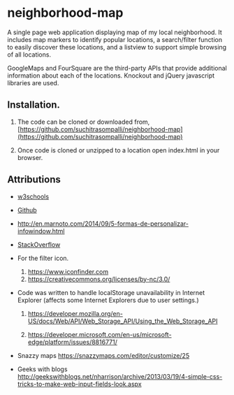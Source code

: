 # neighborhood-map

A single page web application displaying map of my local neighborhood. It includes map markers to identify popular locations, a search/filter function to easily discover these locations, and a listview to support simple browsing of all locations.

GoogleMaps and FourSquare are the third-party APIs that provide additional information about each of the locations.
Knockout and jQuery javascript libraries are used.

## Installation.

1. The code can be cloned or downloaded from, [https://github.com/suchitrasompalli/neighborhood-map](https://github.com/suchitrasompalli/neighborhood-map)

2. Once code is cloned or unzipped to a location open index.html in your browser.

## Attributions

* [w3schools](https://www.w3schools.com)
* [Github](https://github.com/udacity/ud864/blob/master/Project_Code10DisplayingRoutesDirectionsService.html)

*    <http://en.marnoto.com/2014/09/5-formas-de-personalizar-infowindow.html>

* [StackOverflow](https://stackoverflow.com/)

* For the filter icon.
    1. <https://www.iconfinder.com>
    2. <https://creativecommons.org/licenses/by-nc/3.0/>


* Code was written to handle localStorage unavailability in Internet Explorer (affects some Internet Explorers due to user settings.)

    1. <https://developer.mozilla.org/en-US/docs/Web/API/Web_Storage_API/Using_the_Web_Storage_API>

    2. <https://developer.microsoft.com/en-us/microsoft-edge/platform/issues/8816771/>

* Snazzy maps
  <https://snazzymaps.com/editor/customize/25>
* Geeks with blogs
   <http://geekswithblogs.net/nharrison/archive/2013/03/19/4-simple-css-tricks-to-make-web-input-fields-look.aspx>
